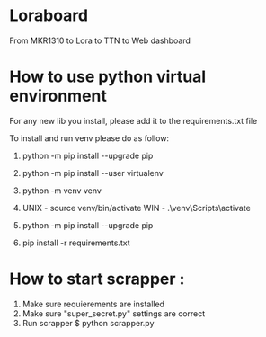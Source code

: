 # Loraboard
From MKR1310 to Lora to TTN to Web dashboard

# How to use python virtual environment 
For any new lib you install, please add it to the requirements.txt file

To install and run venv please do as follow:

1. python -m pip install --upgrade pip
2. python -m pip install --user virtualenv
3. python -m venv venv
4. UNIX - source venv/bin/activate
     WIN  - .\venv\Scripts\activate 

5. python -m pip install --upgrade pip
6. pip install -r requirements.txt

# How to start scrapper :
1. Make sure requierements are installed
2. Make sure "super_secret.py" settings are correct
3. Run scrapper
 $ python scrapper.py 

